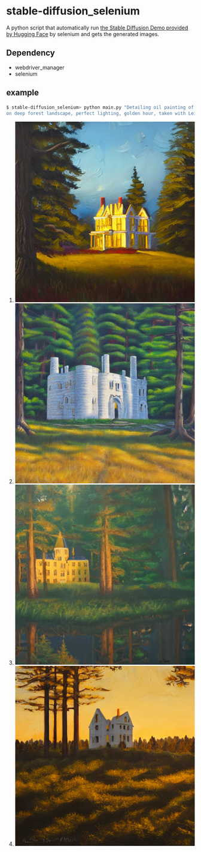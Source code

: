 # stable-diffusion_selenium
A python script that automatically run [the Stable Diffusion Demo provided by Hugging Face](https://huggingface.co/spaces/stabilityai/stable-diffusion) by selenium and gets the generated images.  

## Dependency
- webdriver_manager
- selenium

## example
```sh
$ stable-diffusion_selenium> python main.py "Detailing oil painting of the great white castle 
on deep forest landscape, perfect lighting, golden hour, taken with Leica M11"
```
1. ![](./images/image0.jpg)
1. ![](./images/image1.jpg)
1. ![](./images/image2.jpg)
1. ![](./images/image3.jpg)